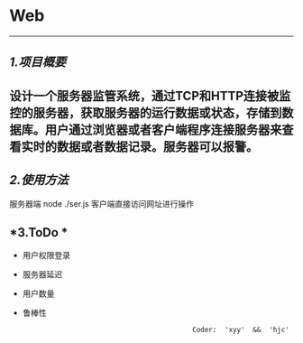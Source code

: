 Web
===
-----
*1.项目概要*
----
设计一个服务器监管系统，通过TCP和HTTP连接被监控的服务器，获取服务器的运行数据或状态，存储到数据库。用户通过浏览器或者客户端程序连接服务器来查看实时的数据或者数据记录。服务器可以报警。
-----
*2.使用方法*
----
服务器端 node ./ser.js
客户端直接访问网址进行操作

*3.ToDo *
----
+ 用户权限登录
+ 服务器延迟
+ 用户数量
+ 鲁棒性





                                                Coder:  'xyy'  &&  'hjc'
